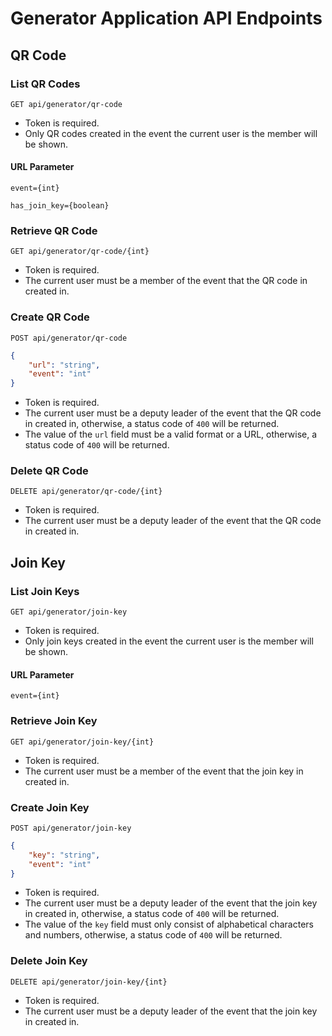 # Generator Application API Endpoints

## QR Code

### List QR Codes

`GET api/generator/qr-code`

- Token is required.
- Only QR codes created in the event the current user is the member will be shown.

#### URL Parameter

`event={int}`

`has_join_key={boolean}`

### Retrieve QR Code

`GET api/generator/qr-code/{int}`

- Token is required.
- The current user must be a member of the event that the QR code in created in.

### Create QR Code

`POST api/generator/qr-code`

```json
{
    "url": "string",
    "event": "int"
}
```

- Token is required.
- The current user must be a deputy leader of the event that the QR code in created in, otherwise, a status code of `400` will be returned.
- The value of the `url` field must be a valid format or a URL, otherwise, a status code of `400` will be returned.

### Delete QR Code

`DELETE api/generator/qr-code/{int}`

- Token is required.
- The current user must be a deputy leader of the event that the QR code in created in.

## Join Key

### List Join Keys

`GET api/generator/join-key`

- Token is required.
- Only join keys created in the event the current user is the member will be shown.

#### URL Parameter

`event={int}`

### Retrieve Join Key

`GET api/generator/join-key/{int}`

- Token is required.
- The current user must be a member of the event that the join key in created in.

### Create Join Key

`POST api/generator/join-key`

```json
{
    "key": "string",
    "event": "int"
}
```

- Token is required.
- The current user must be a deputy leader of the event that the join key in created in, otherwise, a status code of `400` will be returned.
- The value of the `key` field must only consist of alphabetical characters and numbers, otherwise, a status code of `400` will be returned.

### Delete Join Key

`DELETE api/generator/join-key/{int}`

- Token is required.
- The current user must be a deputy leader of the event that the join key in created in.
